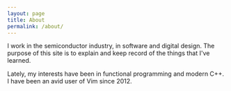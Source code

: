 ```yaml
---
layout: page
title: About
permalink: /about/
---
```


I work in the semiconductor industry, in software and digital design.  The
purpose of this site is to explain and keep record of the things that I've
learned.

Lately, my interests have been in functional programming and modern C++.  I have
been an avid user of Vim since 2012.

